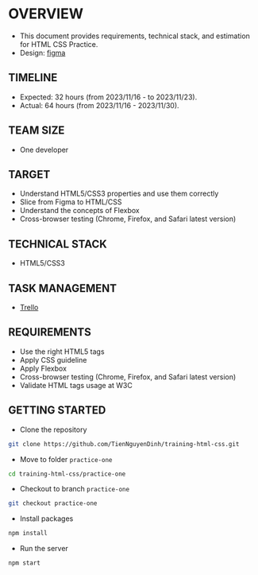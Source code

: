 # OVERVIEW

* This document provides requirements, technical stack, and estimation for HTML CSS Practice.
* Design: [figma](https://www.figma.com/file/EKwr6Bv1LsXdmDeo4FJMjo/Ride-sharing-web-ui---bootstrap-guide-lines-(Community)?type=design&node-id=36%3A54643&mode=design&t=pexqcgU7063mTSxG-1)

## TIMELINE

* Expected: 32 hours (from 2023/11/16 - to 2023/11/23).
* Actual: 64 hours (from 2023/11/16 - 2023/11/30).

## TEAM SIZE

* One developer

## TARGET

* Understand HTML5/CSS3 properties and use them correctly
* Slice from Figma to HTML/CSS
* Understand the concepts of Flexbox
* Cross-browser testing (Chrome, Firefox, and Safari latest version)

## TECHNICAL STACK

* HTML5/CSS3

## TASK MANAGEMENT

* [Trello](https://trello.com/b/u86xROVi/tiennguyen-internship-html-css)

## REQUIREMENTS

* Use the right HTML5 tags
* Apply CSS guideline
* Apply Flexbox
* Cross-browser testing (Chrome, Firefox, and Safari latest version)
* Validate HTML tags usage at W3C

## GETTING STARTED

* Clone the repository

```bash
git clone https://github.com/TienNguyenDinh/training-html-css.git
```

* Move to folder `practice-one`

```bash
cd training-html-css/practice-one
```

* Checkout to branch `practice-one`

```bash
git checkout practice-one
```

* Install packages

```bash
npm install
```

* Run the server

```bash
npm start
```